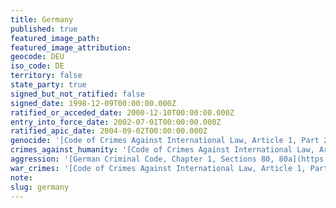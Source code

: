 ```yaml
---
title: Germany
published: true
featured_image_path:
featured_image_attribution:
geocode: DEU
iso_code: DE
territory: false
state_party: true
signed_but_not_ratified: false
signed_date: 1998-12-09T00:00:00.000Z
ratified_or_acceded_date: 2000-12-10T00:00:00.000Z
entry_into_force_date: 2002-07-01T00:00:00.000Z
ratified_apic_date: 2004-09-02T00:00:00.000Z
genocide: '[Code of Crimes Against International Law, Article 1, Part 2, Chapter 1, Section 6](https://iccdb.hrlc.net/data/doc/49/keyword/46/)'
crimes_against_humanity: '[Code of Crimes Against International Law, Article 1, Part 2, Chapter 1, Section 7 ](https://iccdb.hrlc.net/data/doc/142/keyword/13/)'
aggression: '[German Criminal Code, Chapter 1, Sections 80, 80a](https://iccdb.hrlc.net/data/doc/142/keyword/1/)'
war_crimes: '[Code of Crimes Against International Law, Article 1, Part 2, Chapter 2, Section 8](https://iccdb.hrlc.net/data/doc/49/keyword/145/)'
note:
slug: germany
---
```



